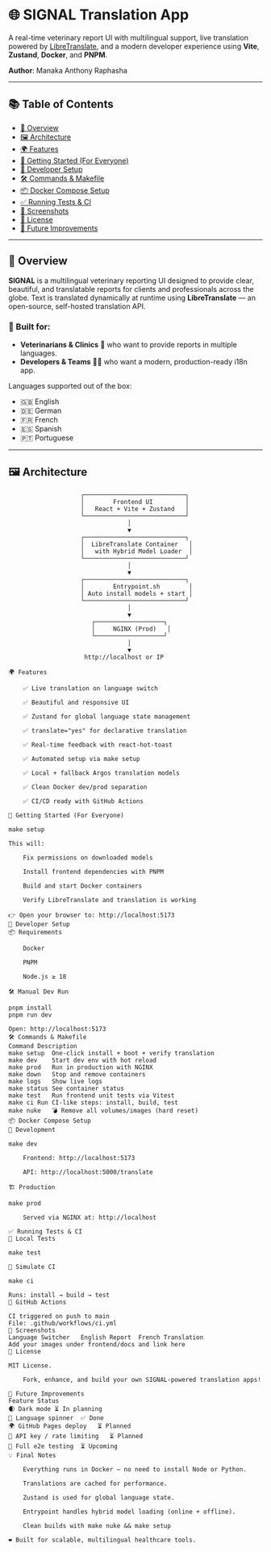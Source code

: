 # 🌐 SIGNAL Translation App

A real-time veterinary report UI with multilingual support, live translation powered by [LibreTranslate](https://libretranslate.com), and a modern developer experience using **Vite**, **Zustand**, **Docker**, and **PNPM**.

**Author**: Manaka Anthony Raphasha

---

## 📚 Table of Contents

- [📖 Overview](#📖-overview)
- [🖼️ Architecture](#🖼️-architecture)
- [🌍 Features](#🌍-features)
- [🚀 Getting Started (For Everyone)](#🚀-getting-started-for-everyone)
- [🔧 Developer Setup](#🔧-developer-setup)
- [🛠️ Commands & Makefile](#🛠️-commands--makefile)
- [📦 Docker Compose Setup](#📦-docker-compose-setup)
- [✅ Running Tests & CI](#✅-running-tests--ci)
- [📸 Screenshots](#📸-screenshots)
- [📄 License](#📄-license)
- [🚧 Future Improvements](#🚧-future-improvements)

---

## 📖 Overview

**SIGNAL** is a multilingual veterinary reporting UI designed to provide clear, beautiful, and translatable reports for clients and professionals across the globe. Text is translated dynamically at runtime using **LibreTranslate** — an open-source, self-hosted translation API.

### 👥 Built for:

- **Veterinarians & Clinics** 🏥 who want to provide reports in multiple languages.
- **Developers & Teams** 👨‍💻 who want a modern, production-ready i18n app.

Languages supported out of the box:
- 🇬🇧 English
- 🇩🇪 German
- 🇫🇷 French
- 🇪🇸 Spanish
- 🇵🇹 Portuguese

---

## 🖼️ Architecture

```text
                    ┌────────────────────────────┐
                    │        Frontend UI         │
                    │   React + Vite + Zustand   │
                    └────────────────────────────┘
                                 │
                                 ▼
                    ┌────────────────────────────┐
                    │  LibreTranslate Container   │
                    │   with Hybrid Model Loader  │
                    └────────────────────────────┘
                                 │
                                 ▼
                    ┌────────────────────────────┐
                    │        Entrypoint.sh        │
                    │ Auto install models + start │
                    └────────────────────────────┘
                                 │
                                 ▼
                       ┌───────────────────┐
                       │     NGINX (Prod)   │
                       └───────────────────┘
                                 │
                                 ▼
                     http://localhost or IP

🌍 Features

    ✅ Live translation on language switch

    ✅ Beautiful and responsive UI

    ✅ Zustand for global language state management

    ✅ translate="yes" for declarative translation

    ✅ Real-time feedback with react-hot-toast

    ✅ Automated setup via make setup

    ✅ Local + fallback Argos translation models

    ✅ Clean Docker dev/prod separation

    ✅ CI/CD ready with GitHub Actions

🚀 Getting Started (For Everyone)

make setup

This will:

    Fix permissions on downloaded models

    Install frontend dependencies with PNPM

    Build and start Docker containers

    Verify LibreTranslate and translation is working

👉 Open your browser to: http://localhost:5173
🔧 Developer Setup
📦 Requirements

    Docker

    PNPM

    Node.js ≥ 18

🛠 Manual Dev Run

pnpm install
pnpm run dev

Open: http://localhost:5173
🛠️ Commands & Makefile
Command	Description
make setup	One-click install + boot + verify translation
make dev	Start dev env with hot reload
make prod	Run in production with NGINX
make down	Stop and remove containers
make logs	Show live logs
make status	See container status
make test	Run frontend unit tests via Vitest
make ci	Run CI-like steps: install, build, test
make nuke	💣 Remove all volumes/images (hard reset)
📦 Docker Compose Setup
🧪 Development

make dev

    Frontend: http://localhost:5173

    API: http://localhost:5000/translate

🏗 Production

make prod

    Served via NGINX at: http://localhost

✅ Running Tests & CI
🔬 Local Tests

make test

🧪 Simulate CI

make ci

Runs: install → build → test
🧬 GitHub Actions

CI triggered on push to main
File: .github/workflows/ci.yml
📸 Screenshots
Language Switcher	English Report	French Translation
Add your images under frontend/docs and link here		
📄 License

MIT License.

    Fork, enhance, and build your own SIGNAL-powered translation apps!

🚧 Future Improvements
Feature	Status
🌒 Dark mode	⏳ In planning
🔄 Language spinner	✅ Done
🌍 GitHub Pages deploy	⏳ Planned
🔐 API key / rate limiting	⏳ Planned
🧪 Full e2e testing	⏳ Upcoming
💡 Final Notes

    Everything runs in Docker — no need to install Node or Python.

    Translations are cached for performance.

    Zustand is used for global language state.

    Entrypoint handles hybrid model loading (online + offline).

    Clean builds with make nuke && make setup

❤️ Built for scalable, multilingual healthcare tools.